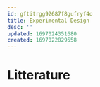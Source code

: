 ```yaml
---
id: gftitrgg92687f8gufryf4o
title: Experimental Design
desc: ''
updated: 1697024351680
created: 1697022829558
---
```



# Litterature

